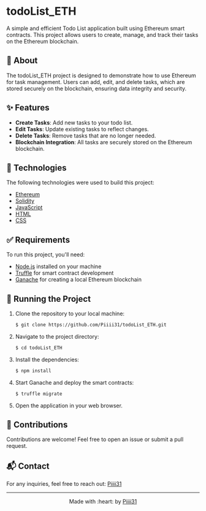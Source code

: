 # todoList_ETH

A simple and efficient Todo List application built using Ethereum smart contracts. This project allows users to create, manage, and track their tasks on the Ethereum blockchain.

## :dart: About ##

The todoList_ETH project is designed to demonstrate how to use Ethereum for task management. Users can add, edit, and delete tasks, which are stored securely on the blockchain, ensuring data integrity and security.

## :sparkles: Features ##

- **Create Tasks**: Add new tasks to your todo list.
- **Edit Tasks**: Update existing tasks to reflect changes.
- **Delete Tasks**: Remove tasks that are no longer needed.
- **Blockchain Integration**: All tasks are securely stored on the Ethereum blockchain.

## :rocket: Technologies ##

The following technologies were used to build this project:

- [Ethereum](https://ethereum.org/en/)
- [Solidity](https://soliditylang.org/)
- [JavaScript](https://developer.mozilla.org/en-US/docs/Web/JavaScript)
- [HTML](https://developer.mozilla.org/en-US/docs/Web/HTML)
- [CSS](https://developer.mozilla.org/en-US/docs/Web/CSS)

## :white_check_mark: Requirements ##

To run this project, you'll need:

- [Node.js](https://nodejs.org/en/) installed on your machine
- [Truffle](https://www.trufflesuite.com/truffle) for smart contract development
- [Ganache](https://www.trufflesuite.com/ganache) for creating a local Ethereum blockchain

## :checkered_flag: Running the Project ##

1. Clone the repository to your local machine:

    ```bash
    $ git clone https://github.com/Piiii31/todoList_ETH.git
    ```

2. Navigate to the project directory:

    ```bash
    $ cd todoList_ETH
    ```

3. Install the dependencies:

    ```bash
    $ npm install
    ```

4. Start Ganache and deploy the smart contracts:

    ```bash
    $ truffle migrate
    ```

5. Open the application in your web browser.



## :handshake: Contributions ##

Contributions are welcome! Feel free to open an issue or submit a pull request.

## :mailbox_with_mail: Contact ##

For any inquiries, feel free to reach out: [Piiii31](mailto:meddeb65@gmail.com)

---

<p align="center">
  Made with :heart: by <a href="https://github.com/Piiii31" target="_blank">Piiii31</a>
</p>
